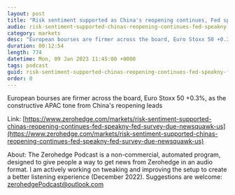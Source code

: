 ```yaml
---
layout: post
title: "Risk sentiment supported as China's reopening continues, Fed speak/NY Fed survey due - Newsquawk US Market Open"
audio: risk-sentiment-supported-chinas-reopening-continues-fed-speakny-fed-survey-due-newsquawk-us-0
category: markets
desc: "European bourses are firmer across the board, Euro Stoxx 50 +0.3%, as the constructive APAC tone from China's reopening leads"
duration: 00:12:54
length: 774
datetime: Mon, 09 Jan 2023 11:45:00 +0000
tags: podcast
guid: risk-sentiment-supported-chinas-reopening-continues-fed-speakny-fed-survey-due-newsquawk-us-0
order: 0
---
```

European bourses are firmer across the board, Euro Stoxx 50 +0.3%, as the constructive APAC tone from China's reopening leads

Link: [https://www.zerohedge.com/markets/risk-sentiment-supported-chinas-reopening-continues-fed-speakny-fed-survey-due-newsquawk-us](https://www.zerohedge.com/markets/risk-sentiment-supported-chinas-reopening-continues-fed-speakny-fed-survey-due-newsquawk-us)

About: The Zerohedge Podcast is a non-commercial, automated program, designed to give people a way to get news from Zerohedge in an audio format.  I am actively working on tweaking and improving the setup to create a better listening experience (December 2022).  Suggestions are welcome: [zerohedgePodcast@outlook.com](mailto:zerohedgePodcast@outlook.com)